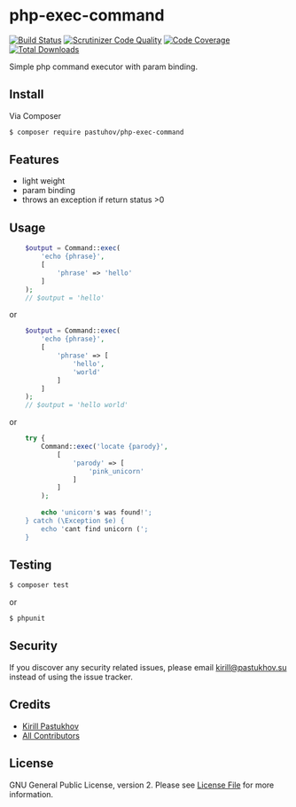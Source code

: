 # php-exec-command

[![Build Status](https://travis-ci.org/pastuhov/php-exec-command.svg)](https://travis-ci.org/pastuhov/php-exec-command)
[![Scrutinizer Code Quality](https://scrutinizer-ci.com/g/pastuhov/php-exec-command/badges/quality-score.png?b=master)](https://scrutinizer-ci.com/g/pastuhov/php-exec-command/?branch=master)
[![Code Coverage](https://scrutinizer-ci.com/g/pastuhov/php-exec-command/badges/coverage.png?b=master)](https://scrutinizer-ci.com/g/pastuhov/php-exec-command/?branch=master)
[![Total Downloads](https://poser.pugx.org/pastuhov/php-exec-command/downloads)](https://packagist.org/packages/pastuhov/php-exec-command)

Simple php command executor with param binding.

## Install

Via Composer

``` bash
$ composer require pastuhov/php-exec-command
```

## Features

* light weight
* param binding
* throws an exception if return status >0

## Usage

```php
    $output = Command::exec(
        'echo {phrase}',
        [
            'phrase' => 'hello'
        ]
    );
    // $output = 'hello'
```
or
```php
    $output = Command::exec(
        'echo {phrase}',
        [
            'phrase' => [
                'hello',
                'world'
            ]
        ]
    );
    // $output = 'hello world'
```

or
```php
    try {
        Command::exec('locate {parody}',
            [
                'parody' => [
                    'pink_unicorn'
                ]
            ]
        );    
        
        echo 'unicorn's was found!';
    } catch (\Exception $e) {
        echo 'cant find unicorn (';
    }
```

## Testing

``` bash
$ composer test
```
or
```bash
$ phpunit
```

## Security

If you discover any security related issues, please email kirill@pastukhov.su instead of using the issue tracker.

## Credits

- [Kirill Pastukhov](https://github.com/pastuhov)
- [All Contributors](../../contributors)

## License

GNU General Public License, version 2. Please see [License File](LICENSE) for more information.
